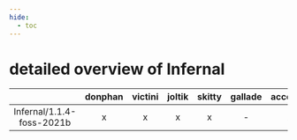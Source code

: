 ```yaml
---
hide:
  - toc
---
```


detailed overview of Infernal
=============================

| |donphan|victini|joltik|skitty|gallade|accelgor|swalot|doduo|
| :---: | :---: | :---: | :---: | :---: | :---: | :---: | :---: | :---: |
|Infernal/1.1.4-foss-2021b|x|x|x|x|-|x|x|x|
